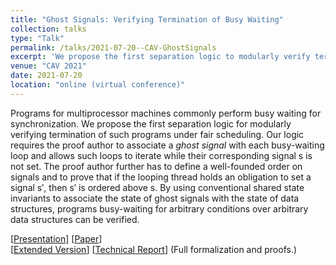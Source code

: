 ```yaml
---
title: "Ghost Signals: Verifying Termination of Busy Waiting"
collection: talks
type: "Talk"
permalink: /talks/2021-07-20--CAV-GhostSignals
excerpt: 'We propose the first separation logic to modularly verify termination of busy-waiting. We achieve this by introducing a novel type of ghost resource, called _ghost signals_.'
venue: "CAV 2021"
date: 2021-07-20
location: "online (virtual conference)"
---
```


Programs for multiprocessor machines commonly perform busy waiting for synchronization.
We propose the first separation logic for modularly verifying termination of such programs under fair scheduling.
Our logic requires the proof author to associate a _ghost signal_ with each busy-waiting loop and allows such loops to iterate while their corresponding signal s is not set.
The proof author further has to define a well-founded order on signals and to prove that if the looping thread holds an obligation to set a signal s′, then s′ is ordered above s.
By using conventional shared state invariants to associate the state of ghost signals with the state of data structures, programs busy-waiting for arbitrary conditions over arbitrary data structures can be verified.

[[Presentation](https://ucl-pplv.github.io/CAV21/poster_P_158/)]
[[Paper](https://link.springer.com/chapter/10.1007/978-3-030-81688-9_2)]  
[[Extended Version](https://arxiv.org/abs/2010.11762)]
[[Technical Report](https://zenodo.org/records/4775181)]
(Full formalization and proofs.)  
